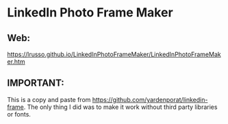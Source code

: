 # LinkedIn Photo Frame Maker

## Web:

https://lrusso.github.io/LinkedInPhotoFrameMaker/LinkedInPhotoFrameMaker.htm

## IMPORTANT:

This is a copy and paste from https://github.com/yardenporat/linkedin-frame. The only thing I did was to make it work without third party libraries or fonts.
